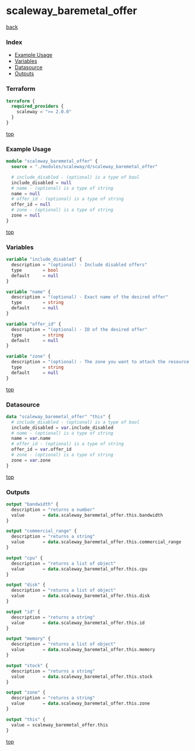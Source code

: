 # scaleway_baremetal_offer

[back](../scaleway.md)

### Index

- [Example Usage](#example-usage)
- [Variables](#variables)
- [Datasource](#datasource)
- [Outputs](#outputs)

### Terraform

```terraform
terraform {
  required_providers {
    scaleway = ">= 2.0.0"
  }
}
```

[top](#index)

### Example Usage

```terraform
module "scaleway_baremetal_offer" {
  source = "./modules/scaleway/d/scaleway_baremetal_offer"

  # include_disabled - (optional) is a type of bool
  include_disabled = null
  # name - (optional) is a type of string
  name = null
  # offer_id - (optional) is a type of string
  offer_id = null
  # zone - (optional) is a type of string
  zone = null
}
```

[top](#index)

### Variables

```terraform
variable "include_disabled" {
  description = "(optional) - Include disabled offers"
  type        = bool
  default     = null
}

variable "name" {
  description = "(optional) - Exact name of the desired offer"
  type        = string
  default     = null
}

variable "offer_id" {
  description = "(optional) - ID of the desired offer"
  type        = string
  default     = null
}

variable "zone" {
  description = "(optional) - The zone you want to attach the resource to"
  type        = string
  default     = null
}
```

[top](#index)

### Datasource

```terraform
data "scaleway_baremetal_offer" "this" {
  # include_disabled - (optional) is a type of bool
  include_disabled = var.include_disabled
  # name - (optional) is a type of string
  name = var.name
  # offer_id - (optional) is a type of string
  offer_id = var.offer_id
  # zone - (optional) is a type of string
  zone = var.zone
}
```

[top](#index)

### Outputs

```terraform
output "bandwidth" {
  description = "returns a number"
  value       = data.scaleway_baremetal_offer.this.bandwidth
}

output "commercial_range" {
  description = "returns a string"
  value       = data.scaleway_baremetal_offer.this.commercial_range
}

output "cpu" {
  description = "returns a list of object"
  value       = data.scaleway_baremetal_offer.this.cpu
}

output "disk" {
  description = "returns a list of object"
  value       = data.scaleway_baremetal_offer.this.disk
}

output "id" {
  description = "returns a string"
  value       = data.scaleway_baremetal_offer.this.id
}

output "memory" {
  description = "returns a list of object"
  value       = data.scaleway_baremetal_offer.this.memory
}

output "stock" {
  description = "returns a string"
  value       = data.scaleway_baremetal_offer.this.stock
}

output "zone" {
  description = "returns a string"
  value       = data.scaleway_baremetal_offer.this.zone
}

output "this" {
  value = scaleway_baremetal_offer.this
}
```

[top](#index)